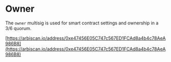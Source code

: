# Owner

The `owner` multisig is used for smart contract settings and ownership in a 3/6 quorum.

[https://arbiscan.io/address/0xe47456E05C747c567ED1FCAd8a4b4c78AeA986B8](https://arbiscan.io/address/0xe47456E05C747c567ED1FCAd8a4b4c78AeA986B8)
